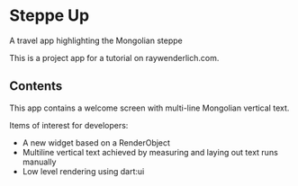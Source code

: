 # Steppe Up

A travel app highlighting the Mongolian steppe

This is a project app for a tutorial on raywenderlich.com.

## Contents

This app contains a welcome screen with multi-line Mongolian vertical text.

Items of interest for developers:

- A new widget based on a RenderObject
- Multiline vertical text achieved by measuring and laying out text runs manually
- Low level rendering using dart:ui